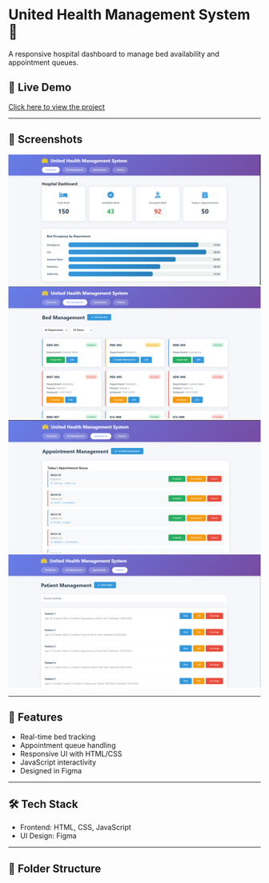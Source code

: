 
# United Health Management System 🏥

A responsive hospital dashboard to manage bed availability and appointment queues.

## 🔗 Live Demo

[Click here to view the project](https://gunjan2005-tech.github.io/unitedHealthManagementSystem/)

---

## 📸 Screenshots

![Dashboard](https://github.com/gunjan2005-tech/unitedHealthManagementSystem/blob/main/screenshot/dashboard.png)
![Bed_mng](https://github.com/gunjan2005-tech/unitedHealthManagementSystem/blob/main/screenshot/Bed_Mng.png)
![App](https://github.com/gunjan2005-tech/unitedHealthManagementSystem/blob/main/screenshot/App.png)
![patient](https://github.com/gunjan2005-tech/unitedHealthManagementSystem/blob/main/screenshot/Patients.png)

---

## 🚀 Features

- Real-time bed tracking
- Appointment queue handling
- Responsive UI with HTML/CSS
- JavaScript interactivity
- Designed in Figma

---

## 🛠 Tech Stack

- Frontend: HTML, CSS, JavaScript
- UI Design: Figma

---

## 📁 Folder Structure
